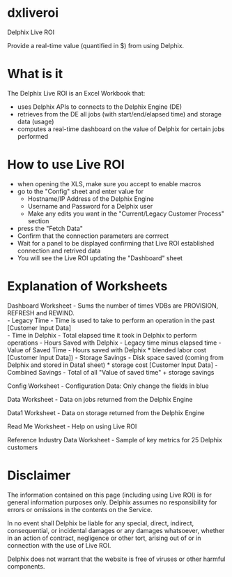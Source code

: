 # dxliveroi

Delphix Live ROI

Provide a real-time value (quantified in $) from using Delphix.

# What is it

The Delphix Live ROI is an Excel Workbook that:
  - uses Delphix APIs to connects to the Delphix Engine (DE)
  - retrieves from the DE all jobs (with start/end/elapsed time) and storage data (usage)
  - computes a real-time dashboard on the value of Delphix for certain jobs performed
  
# How to use Live ROI

  - when opening the XLS, make sure you accept to enable macros
  - go to the "Config" sheet and enter value for
    - Hostname/IP Address of the Delphix Engine
    - Username and Password for a Delphix user
    - Make any edits you want in the "Current/Legacy Customer Process" section
  - press the "Fetch Data"
  - Confirm that the connection parameters are corrrect
  - Wait for a panel to be displayed confirming that Live ROI established connection and retrived data
  - You will see the Live ROI updating the "Dashboard" sheet
  
# Explanation of Worksheets

Dashboard Worksheet 
	- Sums the number of times VDBs are PROVISION, REFRESH and REWIND.	
	- Legacy Time - Time is used to take to perform an operation in the past [Customer Input Data]	
	- Time in Delphix - Total elapsed time it took in Delphix to perform operations	
	- Hours Saved with Delphix - Legacy time minus elapsed time	
	- Value of Saved Time - Hours saved with Delphix * blended labor cost [Customer Input Data])
 	- Storage Savings - Disk space saved (coming from Delphix and stored in Data1 sheet) * storage cost [Customer Input Data]
	- Combined Savings - Total of all "Value of saved time" + storage savings
		
Config Worksheet
	- Configuration Data: Only change the fields in blue	
		
Data Worksheet
	- Data on jobs returned from the Delphix Engine
  
Data1 Worksheet
	- Data on storage returned from the Delphix Engine
  	
Read Me Worksheet
	- Help on using Live ROI
  
Reference Industry Data Worksheet
	- Sample of key metrics for 25 Delphix customers
	
# Disclaimer
The information contained on this page (including using Live ROI) is for general information purposes only. Delphix assumes no responsibility for errors or omissions in the contents on the Service.

In no event shall Delphix be liable for any special, direct, indirect, consequential, or incidental damages or any damages whatsoever, whether in an action of contract, negligence or other tort, arising out of or in connection with the use of Live ROI.

Delphix does not warrant that the website is free of viruses or other harmful components.
